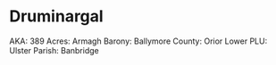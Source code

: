 # Druminargal

AKA: 389
Acres: Armagh
Barony: Ballymore
County: Orior Lower
PLU: Ulster
Parish: Banbridge